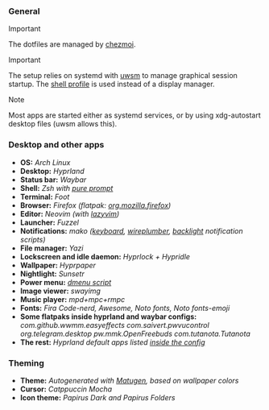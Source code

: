 ### General

>[!IMPORTANT]
>The dotfiles are managed by [chezmoi](https://github.com/twpayne/chezmoi).


>[!IMPORTANT]
>The setup relies on systemd with [uwsm](https://github.com/Vladimir-csp/uwsm) to manage graphical session startup. The [shell profile](https://github.com/izmyname/home-backup/blob/main/dot_config%2Fzsh%2Fdot_zprofile) is used instead of a display manager.

>[!NOTE]
>Most apps are started either as systemd services, or by using xdg-autostart desktop files (uwsm allows this).

### Desktop and other apps

+ <b>OS:</b> _Arch Linux_
+ <b>Desktop:</b> _Hyprland_
+ <b>Status bar:</b> _Waybar_
+ <b>Shell:</b> _Zsh with [pure prompt](https://github.com/sindresorhus/pure)_
+ <b>Terminal:</b> _Foot_
+ <b>Browser:</b> _Firefox (flatpak: <ins>org.mozilla.firefox</ins>)_
+ <b>Editor:</b> _Neovim (with [lazyvim](https://www.lazyvim.org/))_
+ <b>Launcher:</b> _Fuzzel_
+ <b>Notifications:</b> _mako ([keyboard](https://github.com/izmyname/home-backup/blob/main/private_dot_local/bin/executable_lang), [wireplumber](https://github.com/izmyname/home-backup/blob/main/private_dot_local/bin/executable_wpctl-volume), [backlight](https://github.com/izmyname/home-backup/blob/main/private_dot_local/bin/executable_backlight) notification scripts)_
+ <b>File manager:</b> _Yazi_
+ <b>Lockscreen and idle daemon:</b> _Hyprlock + Hypridle_
+ <b>Wallpaper:</b> _Hyprpaper_ 
+ <b>Nightlight:</b> _Sunsetr_
+ <b>Power menu:</b> _[dmenu script](https://github.com/izmyname/home-backup/blob/main/private_dot_local/bin/executable_powermenu)_
+ <b>Image viewer:</b> _swayimg_
+ <b>Music player:</b> _mpd+mpc+rmpc_
+ <b>Fonts:</b> _Fira Code-nerd, Awesome, Noto fonts, Noto fonts-emoji_ 
+ <b>Some flatpaks inside hyprland and waybar configs:</b> _com.github.wwmm.easyeffects com.saivert.pwvucontrol org.telegram.desktop pw.mmk.OpenFreebuds com.tutanota.Tutanota_
+ <b>The rest:</b> _Hyprland default apps listed [inside the config](https://github.com/izmyname/home-backup/blob/main/dot_config/hypr/hyprland.conf.d/private_20-default.conf)_


### Theming

+ <b>Theme:</b> _Autogenerated with [Matugen](https://github.com/InioX/matugen), based on wallpaper colors_
+ <b>Cursor:</b> _Catppuccin Mocha_
+ <b>Icon theme:</b> _Papirus Dark and Papirus Folders_
